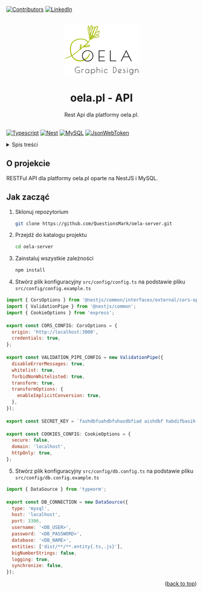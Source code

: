 <div id="top"></div>

[![Contributors][contributors-shield]][contributors-url]
[![LinkedIn][linkedin-shield]][linkedin-url]

<br />
<div align="center">
  <a href="https://animark.pl">
    <img src="./readme/logo.png" alt="oela.pl logo" width="200" height="136">
  </a>

<h1 align="center">oela.pl - API</h1>
  <p align="center">
    Rest Api dla platformy oela.pl.
    <br />
    <br />
  </p>
</div>

[![Typescript][typescript]][typescript-url]
[![Nest][nest]][nest-url]
[![MySQL][mysql]][mysql-url]
[![JsonWebToken][jsonwebtoken]][jsonwebtoken-url]

<details>
  <summary>Spis treści</summary>
  <ol>
    <li>
      <a href="#o-projekcie">O projekcie</a>
    </li>
    <li>
      <a href="#jak-zacząć">Jak zacząć</a>
    </li>
  </ol>
</details>

## O projekcie

RESTFul API dla platformy oela.pl oparte na NestJS i MySQL.

## Jak zacząć

1. Sklonuj repozytorium
   ```sh
   git clone https://github.com/QuestionsMark/oela-server.git
   ```
2. Przejdź do katalogu projektu
   ```sh
   cd oela-server
   ```
3. Zainstaluj wszystkie zależności
   ```sh
   npm install
   ```
4. Stwórz plik konfiguracyjny `src/config/config.ts` na podstawie pliku `src/config/config.example.ts`

```js
import { CorsOptions } from '@nestjs/common/interfaces/external/cors-options.interface';
import { ValidationPipe } from '@nestjs/common';
import { CookieOptions } from 'express';

export const CORS_CONFIG: CorsOptions = {
  origin: 'http://localhost:3000',
  credentials: true,
};

export const VALIDATION_PIPE_CONFIG = new ValidationPipe({
  disableErrorMessages: true,
  whitelist: true,
  forbidNonWhitelisted: true,
  transform: true,
  transformOptions: {
    enableImplicitConversion: true,
  },
});

export const SECRET_KEY = `fashdbfuahdbfuhasdbfiad aishdbf habdifbasih dbfiahsdfisjn iajdf`; // losowy ciąg znaków

export const COOKIES_CONFIG: CookieOptions = {
  secure: false,
  domain: 'localhost',
  httpOnly: true,
};
```

5. Stwórz plik konfiguracyjny `src/config/db.config.ts` na podstawie pliku `src/config/db.config.example.ts`

```js
import { DataSource } from 'typeorm';

export const DB_CONNECTION = new DataSource({
  type: 'mysql',
  host: 'localhost',
  port: 3306,
  username: '<DB_USER>',
  password: '<DB_PASSWORD>',
  database: '<DB_NAME>',
  entities: ['dist/**/**.entity{.ts,.js}'],
  bigNumberStrings: false,
  logging: true,
  synchronize: false,
});
```

<p align="right">(<a href="#top">back to top</a>)</p>

[contributors-shield]: https://img.shields.io/github/contributors/QuestionsMark/oela-server.svg?style=for-the-badge
[contributors-url]: https://github.com/QuestionsMark/oela-server/graphs/contributors
[linkedin-shield]: https://img.shields.io/badge/-LinkedIn-black.svg?style=for-the-badge&logo=linkedin&colorB=555
[linkedin-url]: https://www.linkedin.com/in/s%C5%82awomir-dziurman-75464b205/
[typescript]: https://img.shields.io/badge/typescript-20232A?style=for-the-badge&logo=typescript&logoColor=3178c6
[typescript-url]: https://www.typescriptlang.org/
[nest]: https://img.shields.io/badge/nestjs-E0234E?style=for-the-badge&logo=nestjs&logoColor=white
[nest-url]: https://nestjs.com/
[mysql]: https://img.shields.io/badge/MySQL-005C84?style=for-the-badge&logo=mysql&logoColor=white
[mysql-url]: https://www.mysql.com/
[jsonwebtoken]: https://img.shields.io/badge/json%20web%20tokens-323330?style=for-the-badge&logo=json-web-tokens&logoColor=pink
[jsonwebtoken-url]: https://www.npmjs.com/package/jsonwebtoken
